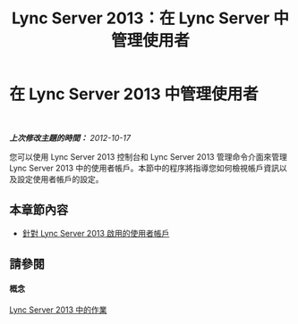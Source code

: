 ﻿---
title: Lync Server 2013：在 Lync Server 中管理使用者
TOCTitle: 在 Lync Server 2013 中管理使用者
ms:assetid: 16b2d276-f0ea-4be6-ac61-673be6f37cad
ms:mtpsurl: https://technet.microsoft.com/zh-tw/library/JJ649974(v=OCS.15)
ms:contentKeyID: 49889955
ms.date: 08/10/2015
mtps_version: v=OCS.15
ms.translationtype: HT
---

# 在 Lync Server 2013 中管理使用者

 

_**上次修改主題的時間：** 2012-10-17_

您可以使用 Lync Server 2013 控制台和 Lync Server 2013 管理命令介面來管理 Lync Server 2013 中的使用者帳戶。本節中的程序將指導您如何檢視帳戶資訊以及設定使用者帳戶的設定。

## 本章節內容

  - [針對 Lync Server 2013 啟用的使用者帳戶](lync-server-2013-user-accounts-enabled-for-lync-server.md)

## 請參閱

#### 概念

[Lync Server 2013 中的作業](lync-server-2013-operations.md)

